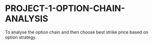 # PROJECT-1-OPTION-CHAIN-ANALYSIS
To analyse the option chain and then choose best strike price based on option strategy.
